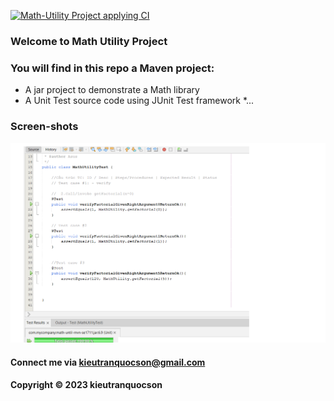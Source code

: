 [![Math-Utility Project applying CI](https://github.com/kieutranquocson/math-until-mvn-se1711/actions/workflows/mathutil-ci.yml/badge.svg)](https://github.com/kieutranquocson/math-until-mvn-se1711/actions/workflows/mathutil-ci.yml)


### Welcome to Math Utility Project


### You will find in this repo a Maven project:

* A jar project to demonstrate a Math library
* A Unit Test source code using JUnit Test framework
*...

### Screen-shots
![Source-code](https://github.com/kieutranquocson/math-until-mvn-se1711/blob/main/screenshots/Source-code.png)



#### Connect me via kieutranquocson@gmail.com

#### Copyright &#169;   2023 kieutranquocson